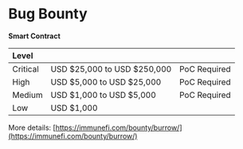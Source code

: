 # Bug Bounty

**Smart Contract**

| Level    |                             |              |
| :------- | :-------------------------- | :----------- |
| Critical | USD $25,000 to USD $250,000 | PoC Required |
| High     | USD $5,000 to USD $25,000   | PoC Required |
| Medium   | USD $1,000 to USD $5,000    | PoC Required |
| Low      | USD $1,000                  |

More details:
[https://immunefi.com/bounty/burrow/](https://immunefi.com/bounty/burrow/)
